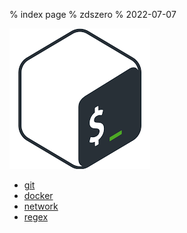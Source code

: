 % index page
% zdszero
% 2022-07-07

![shell](../../docs/images/shell.png)

* [git](./git.md)
* [docker](./docker.md)
* [network](./network.md)
* [regex](./regex.md)
